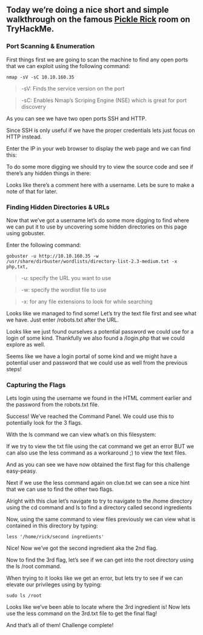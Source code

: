 ## Today we’re doing a nice short and simple walkthrough on the famous [Pickle Rick](https://tryhackme.com/r/room/picklerick) room on TryHackMe.

### Port Scanning & Enumeration
First things first we are going to scan the machine to find any open ports that we can exploit using the following command:

```
nmap -sV -sC 10.10.160.35
```
> -sV: Finds the service version on the port

> -sC: Enables Nmap’s Scriping Engine (NSE) which is great for port discovery


As you can see we have two open ports SSH and HTTP.

Since SSH is only useful if we have the proper credentials lets just focus on HTTP instead.

Enter the IP in your web browser to display the web page and we can find this:


To do some more digging we should try to view the source code and see if there’s any hidden things in there:


Looks like there’s a comment here with a username. Lets be sure to make a note of that for later.

### Finding Hidden Directories & URLs
Now that we’ve got a username let’s do some more digging to find where we can put it to use by uncovering some hidden directories on this page using gobuster.

Enter the following command:
```
gobuster -u http://10.10.160.35 -w /usr/share/dirbuster/wordlists/directory-list-2.3-medium.txt -x php,txt,
```
> -u: specify the URL you want to use

> -w: specify the wordlist file to use

> -x: for any file extensions to look for while searching


Looks like we managed to find some! Let’s try the text file first and see what we have. Just enter /robots.txt after the URL.


Looks like we just found ourselves a potential password we could use for a login of some kind. Thankfully we also found a /login.php that we could explore as well.


Seems like we have a login portal of some kind and we might have a potential user and password that we could use as well from the previous steps!

### Capturing the Flags
Lets login using the username we found in the HTML comment earlier and the password from the robots.txt file.


Success! We’ve reached the Command Panel. We could use this to potentially look for the 3 flags.

With the ls command we can view what’s on this filesystem:


If we try to view the txt file using the cat command we get an error BUT we can also use the less command as a workaround ;) to view the text files.


And as you can see we have now obtained the first flag for this challenge easy-peasy.

Next if we use the less command again on clue.txt we can see a nice hint that we can use to find the other two flags.


Alright with this clue let’s navigate to try to navigate to the /home directory using the cd command and ls to find a directory called second ingredients


Now, using the same command to view files previously we can view what is contained in this directory by typing:
```
less '/home/rick/second ingredients'
```
Nice! Now we’ve got the second ingredient aka the 2nd flag.


Now to find the 3rd flag, let’s see if we can get into the root directory using the ls /root command.

When trying to it looks like we get an error, but lets try to see if we can elevate our privileges using by typing:
```
sudo ls /root
```
Looks like we’ve been able to locate where the 3rd ingredient is! Now lets use the less command on the 3rd.txt file to get the final flag!


And that’s all of them! Challenge complete!
